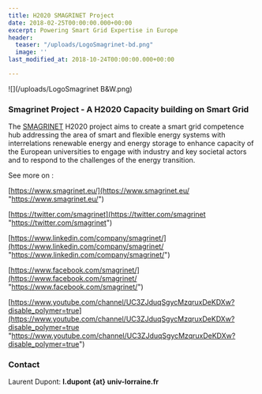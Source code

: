 ```yaml
---
title: H2020 SMAGRINET Project
date: 2018-02-25T00:00:00.000+00:00
excerpt: Powering Smart Grid Expertise in Europe
header:
  teaser: "/uploads/LogoSmagrinet-bd.png"
  image: ''
last_modified_at: 2018-10-24T00:00:00.000+00:00

---
```

![](/uploads/LogoSmagrinet B&W.png)

### Smagrinet Project - A H2020 Capacity building on Smart Grid

The [SMAGRINET](https://www.smagrinet.eu/) H2020 project aims to create a smart grid competence hub addressing the area of smart and flexible energy systems with interrelations renewable energy and energy storage to enhance capacity of the European universities to engage with industry and key societal actors and to respond to the challenges of the energy transition.

See more on :

[https://www.smagrinet.eu/](https://www.smagrinet.eu/ "https://www.smagrinet.eu/")

[https://twitter.com/smagrinet](https://twitter.com/smagrinet "https://twitter.com/smagrinet")

[https://www.linkedin.com/company/smagrinet/](https://www.linkedin.com/company/smagrinet/ "https://www.linkedin.com/company/smagrinet/")

[https://www.facebook.com/smagrinet/](https://www.facebook.com/smagrinet/ "https://www.facebook.com/smagrinet/")

[https://www.youtube.com/channel/UC3ZJduqSgycMzqruxDeKDXw?disable_polymer=true](https://www.youtube.com/channel/UC3ZJduqSgycMzqruxDeKDXw?disable_polymer=true "https://www.youtube.com/channel/UC3ZJduqSgycMzqruxDeKDXw?disable_polymer=true")

### Contact

Laurent Dupont: **l.dupont {at} univ-lorraine.fr**
